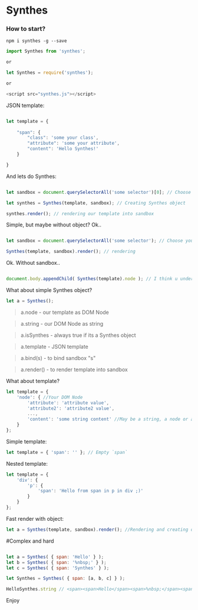 # Synthes

### How to start?

```
npm i synthes -g --save
```

```javascript
import Synthes from 'synthes';

or

let Synthes = require('synthes');

or

<script src="synthes.js"></script>

```

JSON template:

```javascript

let template = {
	
	"span": {
		"class": 'some your class',
		"attribute": 'some your attribute',
		"content": 'Hello Synthes!'
	}

}


```

And lets do Synthes:

```javascript

let sandbox = document.querySelectorAll('some selector')[0]; // Choose your sandbox

let synthes = Synthes(template, sandbox); // Creating Synthes object

synthes.render(); // rendering our template into sandbox

```

Simple, but maybe without object? Ok..

```javascript

let sandbox = document.querySelectorAll('some selector'); // Choose your sandbox

Synthes(template, sandbox).render(); // rendering


```

Ok. Without sandbox..

```javascript

document.body.appendChild( Synthes(template).node ); // I think u understand


```

What about simple Synthes object?

```javascript
let a = Synthes();
```

> a.node - our template as DOM Node

> a.string - our DOM Node as string

> a.isSynthes - always true if its a Synthes object

> a.template - JSON template

> a.bind(s) - to bind sandbox "s"

> a.render() - to render template into sandbox


What about template?

```javascript
let template = {
	'node': { //Your DOM Node
		'attribute': 'attribute value',
		'attribute2': 'attribute2 value',
		...,
		'content': 'some string content' //May be a string, a node or a array template
	}
};
```

Simple template:

```javascript
let template = { 'span': '' }; // Empty `span`
```
Nested template:

```javascript
let template = {
	'div': {
		'p': {
			'span': 'Hello from span in p in div ;)'
		}
	}
};
```

Fast render with object:

```javascript
let a = Synthes(template, sandbox).render(); //Rendering and creating object at once
```

#Complex and hard

```javascript

let a = Synthes( { span: 'Hello' } );
let b = Synthes( { span: '%nbsp;' } );
let c = Synthes( { span: 'Synthes' } );

let Synthes = Synthes( { span: [a, b, c] } );

HelloSynthes.string // <span><span>Hello</span><span>%nbsp;</span><span>Synthes</span></span>

```

Enjoy
